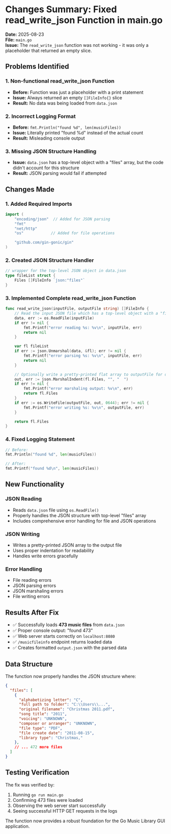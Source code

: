 # Changes Summary: Fixed read_write_json Function in main.go

**Date:** 2025-08-23  
**File:** `main.go`  
**Issue:** The `read_write_json` function was not working - it was only a placeholder that returned an empty slice.

## Problems Identified

### 1. Non-functional read_write_json Function
- **Before:** Function was just a placeholder with a print statement
- **Issue:** Always returned an empty `[]FileInfo{}` slice
- **Result:** No data was being loaded from `data.json`

### 2. Incorrect Logging Format
- **Before:** `fmt.Println("found %d", len(musicFiles))`
- **Issue:** Literally printed "found %d" instead of the actual count
- **Result:** Misleading console output

### 3. Missing JSON Structure Handling
- **Issue:** `data.json` has a top-level object with a "files" array, but the code didn't account for this structure
- **Result:** JSON parsing would fail if attempted

## Changes Made

### 1. Added Required Imports
```go
import (
    "encoding/json"  // Added for JSON parsing
    "fmt"
    "net/http"
    "os"            // Added for file operations

    "github.com/gin-gonic/gin"
)
```

### 2. Created JSON Structure Handler
```go
// wrapper for the top-level JSON object in data.json
type fileList struct {
    Files []FileInfo `json:"files"`
}
```

### 3. Implemented Complete read_write_json Function
```go
func read_write_json(inputFile, outputFile string) []FileInfo {
    // Read the input JSON file which has a top-level object with a "files" array
    data, err := os.ReadFile(inputFile)
    if err != nil {
        fmt.Printf("error reading %s: %v\n", inputFile, err)
        return nil
    }

    var fl fileList
    if err := json.Unmarshal(data, &fl); err != nil {
        fmt.Printf("error parsing %s: %v\n", inputFile, err)
        return nil
    }

    // Optionally write a pretty-printed flat array to outputFile for debugging/consumption
    out, err := json.MarshalIndent(fl.Files, "", "  ")
    if err != nil {
        fmt.Printf("error marshaling output: %v\n", err)
        return fl.Files
    }
    if err := os.WriteFile(outputFile, out, 0644); err != nil {
        fmt.Printf("error writing %s: %v\n", outputFile, err)
    }

    return fl.Files
}
```

### 4. Fixed Logging Statement
```go
// Before:
fmt.Println("found %d", len(musicFiles))

// After:
fmt.Printf("found %d\n", len(musicFiles))
```

## New Functionality

### JSON Reading
- Reads `data.json` file using `os.ReadFile()`
- Properly handles the JSON structure with top-level "files" array
- Includes comprehensive error handling for file and JSON operations

### JSON Writing
- Writes a pretty-printed JSON array to the output file
- Uses proper indentation for readability
- Handles write errors gracefully

### Error Handling
- File reading errors
- JSON parsing errors
- JSON marshaling errors
- File writing errors

## Results After Fix

- ✅ Successfully loads **473 music files** from `data.json`
- ✅ Proper console output: "found 473"
- ✅ Web server starts correctly on `localhost:8080`
- ✅ `/musicfileinfo` endpoint returns loaded data
- ✅ Creates formatted `output.json` with the parsed data

## Data Structure

The function now properly handles the JSON structure where:
```json
{
  "files": [
    {
      "alphabetizing letter": "C",
      "full path to folder": "C:\\Users\\...",
      "original filename": "Christmas 2011.pdf",
      "song title": "2011",
      "voicing": "UNKNOWN",
      "composer or arranger": "UNKNOWN",
      "file type": "PDF",
      "file create date": "2011-08-15",
      "library type": "Christmas,"
    },
    // ... 472 more files
  ]
}
```

## Testing Verification

The fix was verified by:
1. Running `go run main.go`
2. Confirming 473 files were loaded
3. Observing the web server start successfully
4. Seeing successful HTTP GET requests in the logs

The function now provides a robust foundation for the Go Music Library GUI application.
